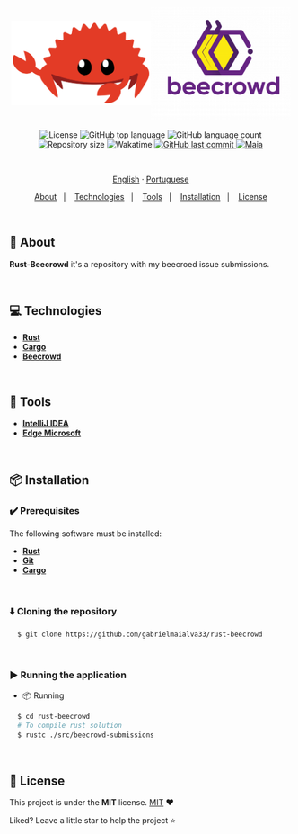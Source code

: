 <h1 align="center" style="display:flex; flex-direction: row; justify-content: center; align-items: center">
    <img src=".github/assets/images/rust.svg" height="150" align="center" alt="rust">
    <img src=".github/assets/images/beecrowd.webp" height="200" align="center" alt="rust">
</h1>

<p align="center">
  <img src="https://img.shields.io/github/license/gabrielmaialva33/rust-beecrowd?color=00b8d3?style=flat&logo=appveyor" alt="License" />
  <img src="https://img.shields.io/github/languages/top/gabrielmaialva33/rust-beecrowd?style=flat&logo=appveyor" alt="GitHub top language" >
  <img src="https://img.shields.io/github/languages/count/gabrielmaialva33/rust-beecrowd?style=flat&logo=appveyor" alt="GitHub language count" >
  <img src="https://img.shields.io/github/repo-size/gabrielmaialva33/rust-beecrowd?style=flat&logo=appveyor" alt="Repository size" >
  <img src="https://wakatime.com/badge/user/e61842d0-c588-4586-96a3-f0448a434be4/project/c603e886-6d86-4554-9b73-892a6fc04eb0.svg?style=flat&logo=appveyor" alt="Wakatime" >
  <a href="https://github.com/gabrielmaialva33/rust-beecrowd/commits/master">
    <img src="https://img.shields.io/github/last-commit/gabrielmaialva33/rust-beecrowd?style=flat&logo=appveyor" alt="GitHub last commit" >
    <img src="https://img.shields.io/badge/made%20by-Maia-15c3d6?style=flat&logo=appveyor" alt="Maia" >  
  </a>
</p>

<br>

<p align="center">
    <a href="README.md">English</a>
    ·
    <a href="README-pt.md">Portuguese</a>
</p>

<p align="center">
  <a href="#bookmark-about">About</a>&nbsp;&nbsp;&nbsp;|&nbsp;&nbsp;&nbsp;
  <a href="#computer-technologies">Technologies</a>&nbsp;&nbsp;&nbsp;|&nbsp;&nbsp;&nbsp;
  <a href="#wrench-tools">Tools</a>&nbsp;&nbsp;&nbsp;|&nbsp;&nbsp;&nbsp;
  <a href="#package-installation">Installation</a>&nbsp;&nbsp;&nbsp;|&nbsp;&nbsp;&nbsp;
  <a href="#memo-license">License</a>
</p>

<br>

## :bookmark: About

**Rust-Beecrowd** it's a repository with my beecroed issue submissions.

<br>

## :computer: Technologies

- **[Rust](https://www.rust-lang.org/)**
- **[Cargo](https://crates.io/)**
- **[Beecrowd](https://www.beecrowd.com.br/judge)**

<br>

## :wrench: Tools

- **[IntelliJ IDEA](https://www.jetbrains.com/idea/)**
- **[Edge Microsoft](https://www.microsoft.com/en-us/edge/)**

<br>

## :package: Installation

### :heavy_check_mark: **Prerequisites**

The following software must be installed:

- **[Rust](https://www.rust-lang.org/tools/install)**
- **[Git](https://git-scm.com/)**
- **[Cargo](https://doc.rust-lang.org/cargo/getting-started/installation.html)**

<br>

### :arrow_down: **Cloning the repository**

```sh
  $ git clone https://github.com/gabrielmaialva33/rust-beecrowd
```

<br>

### :arrow_forward: **Running the application**

- :package: Running

```sh
  $ cd rust-beecrowd
  # To compile rust solution
  $ rustc ./src/beecrowd-submissions
```

<br>

## :memo: License

This project is under the **MIT** license. [MIT](./LICENSE) ❤️

Liked? Leave a little star to help the project ⭐